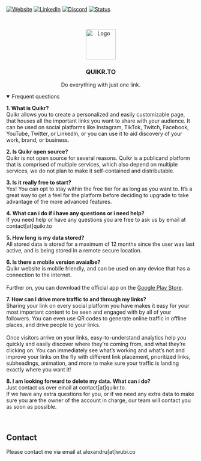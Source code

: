 [![Website][website-shield]][website-url]
[![LinkedIn][linkedin-shield]][linkedin-url]
[![Discord][discord-shield]][discord-url]
[![Status][website-status]][website-url]

<!-- PROJECT LOGO -->
<br />
<p align="center">
  <a href="https://quikr.to">
   <img src="https://i.imgur.com/1J3Yyya.png" alt="Logo" width="auto" height="80">
  </a>

  <h3 align="center">QUIKR.TO</h3>

  <p align="center">
    Do everything with just one link. 
  </p>
</p>

<details open="open">
<summary>Frequent questions</summary>


<b>1. What is Quikr?<br></b>
Quikr allows you to create a personalized and easily customizable page, that houses all the important links you want to share with your audience. It can be used on social platforms like Instagram, TikTok, Twitch, Facebook, YouTube, Twitter, or LinkedIn, or you can use it to aid discovery of your work, brand, or business.

<b>2. Is Quikr open source?<br></b>
Quikr is not open source for several reasons. Quikr is a publicand platform that is comprised of multiple services, which also depend on multiple services, we do not plan to make it self-contained and distributable.

<b>3. Is it really free to start?<br></b>
Yes! You can opt to stay within the free tier for as long as you want to. It’s a great way to get a feel for the platform before deciding to upgrade to take advantage of the more advanced features.

<b>4. What can i do if i have any questions or i need help?<br></b>
If you need help or have any questions you are free to ask us by email at contact[at]quikr.to

<b>5. How long is my data stored?<br></b>
All stored data is stored for a maximum of 12 months since the user was last active, and is being stored in a remote secure location.

<b>6. Is there a mobile version avaialbe?<br></b>
Quikr website is mobile friendly, and can be used on any device that has a connection to the internet.
<br><br>Further on, you can download the official app on the <a href="https://play.google.com/store/apps/details?id=com.quikr.apps">Google Play Store</a>.

<b>7. How can I drive more traffic to and through my links?<br></b>
Sharing your link on every social platform you have makes it easy for your most important content to be seen and engaged with by all of your followers. You can even use QR codes to generate online traffic in offline places, and drive people to your links.
<br><br>Once visitors arrive on your links, easy-to-understand analytics help you quickly and easily discover where they’re coming from, and what they’re clicking on. You can immediately see what’s working and what’s not and improve your links on the fly with different link placement, prioritized links, subheadings, animation, and more to make sure your traffic is landing exactly where you want it!

<b>8. I am looking forward to delete my data. What can i do?<br></b>
Just contact us over email at contact[at]quikr.to. <br>
If we have any extra questions for you, or if we need any extra data to make sure you are the owner of the account in charge, our team will contact you as soon as possible.
</details>

<br>


<!-- CONTACT -->
## Contact
Please contact me via email at alexandru[at]wubi.co <br>


<!-- MARKDOWN LINKS & IMAGES -->
<!-- https://www.markdownguide.org/basic-syntax/#reference-style-links -->
[linkedin-shield]: https://img.shields.io/badge/-LinkedIn-black.svg?style=for-the-badge&logo=linkedin&colorB=555
[linkedin-url]: https://linkedin.com/in/coserea-alexandru
[discord-shield]: https://img.shields.io/discord/287260416416022529?label=DISCORD&style=for-the-badge
[discord-url]: https://discord.com/invite/wubi
[website-shield]: https://img.shields.io/badge/WEBSITE-grey?style=for-the-badge
[website-url]: https://quikr.to/
[website-status]: https://img.shields.io/website?down_color=RED&down_message=OFFLINE&label=QUIKR.TO&style=for-the-badge&up_color=GREEN&up_message=ONLINE&url=https%3A%2F%2Fquikr.to
